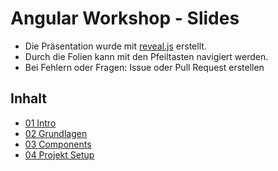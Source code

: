# Angular Workshop - Slides

- Die Präsentation wurde mit [reveal.js](http://lab.hakim.se/reveal-js/) erstellt.
- Durch die Folien kann mit den Pfeiltasten navigiert werden.
- Bei Fehlern oder Fragen: Issue oder Pull Request erstellen

## Inhalt
- [01 Intro](https://baloise.github.io/ws-angular_slides/01_Intro.html)
- [02 Grundlagen](https://baloise.github.io/ws-angular_slides/02_Grundlagen.html)
- [03 Components](https://baloise.github.io/ws-angular_slides/03_Components.html)
- [04 Projekt Setup](https://baloise.github.io/ws-angular_slides/04_ProjectSetup.html)
